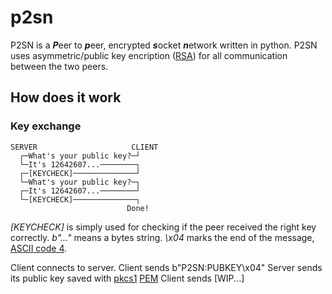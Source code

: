 # p2sn
P2SN is a ***P***eer to ***p***eer, encrypted ***s***ocket ***n***etwork written in python.
P2SN uses asymmetric/public key encription ([RSA](https://pypi.org/project/rsa/)) for all communication between the two peers.

## How does it work
### Key exchange
```text
SERVER                     CLIENT
  ┌─What's your public key?─┘
  └─It's 12642607...────────┐
  ┌─[KEYCHECK]──────────────┘
  └─What's your public key?─┐
  ┌─It's 12642607...────────┘
  └─[KEYCHECK]──────────────┐
                          Done!
```

*[KEYCHECK]* is simply used for checking if the peer received the right key correctly.
*b"..."* means a bytes string.
*\x04* marks the end of the message, [ASCII code 4](https://theasciicode.com.ar/ascii-control-characters/eot-end-of-transmission-diamonds-card-suit-ascii-code-4.html).

Client connects to server.
Client sends b"P2SN:PUBKEY\x04"
Server sends its public key saved with [pkcs1](https://en.wikipedia.org/wiki/PKCS_1) [PEM](https://en.wikipedia.org/wiki/Privacy-Enhanced_Mail)
Client sends [WIP...]
